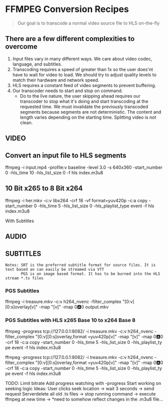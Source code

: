 # FFMPEG Conversion Recipes
> Our goal is to transcode a normal video source file to HLS on-the-fly

## There are a few different complexities to overcome

1. Input files vary in many different ways. We care about video codec, language, and subtitles.
2. Transcoding requires a speed of greater than 1x so the user does'nt have to wait for video to load. We should try to adjust quality levels to match their hardware and network speed.
3. HLS requires a constant feed of video segments to prevent buffering.
4. Our transcoder needs to start and stop on command. 
   - Do to the live nature, the user skipping ahead requires our transcoder to stop what it's doing and start transcoding at the requested time. We must invalidate the previously transcoded segments because segments are not deterministic. The content and length varies depending on the starting time. Splitting video is not clean.

<!-- TODO: Continue here. Go into detail about each of the methods and the ffmpeg queries -->
## VIDEO

## Convert an input file to HLS segments
ffmpeg -i input.mp4 -profile:v baseline -level 3.0 -s 640x360 -start_number 0 -hls_time 10 -hls_list_size 0 -f hls index.m3u8

## 10 Bit x265 to 8 Bit x264
ffmpeg -i her.mkv -c:v libx264 -crf 18 -vf format=yuv420p -c:a copy -start_number 0 -hls_time 5 -hls_list_size 0 -hls_playlist_type event -f hls index.m3u8

With Subtitles

## AUDIO

## SUBTITLES

```
Notes: SRT is the preferred subtitle format for source files. It is text based an can easily be streamed via VTT
       PGS is an image based format. It has to be burned into the HLS stream *.ts files
```

### PGS Subtitles
ffmpeg -i treasure.mkv -c:v h264_nvenc -filter_complex "[0:v][0:s]overlay[v]" -map "[v]" -map 0:a:0 output.mkv
### PGS Subtitles with HLS x265 Base 10 to x264 Base 8
 ffmpeg -progress tcp://127.0.0.1:8082/ -i treasure.mkv -c:v h264_nvenc -filter_complex "[0:v][0:s]overlay,format
=yuv420p[v]" -map "[v]" -map 0:a:0 -crf 18 -c:a copy -start_number 0 -hls_time 5 -hls_list_size 0 -hls_playlist_ty
pe event -f hls index.m3u8

<!-- Working btw -->
ffmpeg -progress tcp://127.0.0.1:8082/ -i treasure.mkv -c:v h264_nvenc -filter_complex "[0:v][0:s]overlay,format =yuv420p[v]" -map "[v]" -map 0:a:0 -crf 18 -c:a copy -start_number 0 -hls_time 5 -hls_list_size 0 -hls_playlist_ty pe event -f hls index.m3u8

TODO:
  Limit bitrate
  Add progress watching with -progress
  Start working on seeking logic
    Ideas:
      User clicks seek location -> wait 3 seconds -> send request
      Serverdelete all old .ts files -> stop running command -> execute ffmpeg at new time -> *need to somehow reflect changes in the .m3u8 file...
